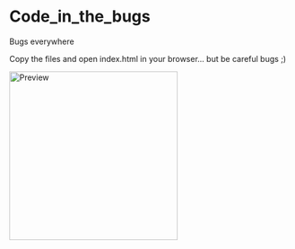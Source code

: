 # Code_in_the_bugs

 Bugs everywhere

Copy the files and open index.html in your browser... but be careful bugs ;)


 <img src="images/PreviewBugs.png" alt="Preview" width="300"/>

